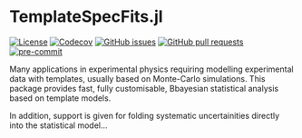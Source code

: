 # TemplateSpecFits.jl

[![License](http://img.shields.io/badge/license-MIT-brightgreen.svg?style=flat)](LICENSE.md)
[![Codecov](https://img.shields.io/codecov/c/github/tdixon97/TemplateSpecFits.jl?logo=codecov)](https://app.codecov.io/gh/legend-exp/TemplateSpecFits.jl)
[![GitHub issues](https://img.shields.io/github/issues/tdixon97/TemplateSpecFits.jl?logo=github)](https://github.com/tdixon97/TemplateSpecFits.jl/issues)
[![GitHub pull requests](https://img.shields.io/github/issues-pr/tdixon97/TemplateSpecFits.jl?logo=github)](https://github.com/tdixon97/TemplateSpecFits.jl/pulls)
[![pre-commit](https://img.shields.io/badge/pre--commit-enabled-brightgreen?logo=pre-commit)](https://github.com/pre-commit/pre-commit)


Many applications in experimental physics requiring modelling experimental data with templates, usually based on Monte-Carlo simulations.
This package provides fast, fully customisable, Bbayesian statistical analysis based on template models.

In addition, support is given for folding systematic uncertainities directly into the statistical model...
